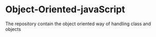 # Object-Oriented-javaScript
The repository contain the object oriented way of handling class and objects
